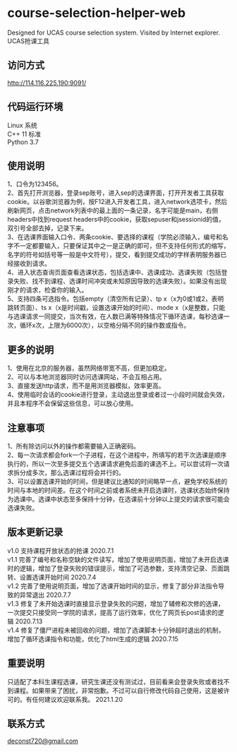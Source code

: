 # course-selection-helper-web
Designed for UCAS course selection system. Visited by Internet explorer.  UCAS抢课工具

## 访问方式
http://114.116.225.190:9091/

## 代码运行环境
Linux 系统  
C++ 11 标准  
Python 3.7

## 使用说明
1、口令为123456。  
2、首先打开浏览器，登录sep账号，进入sep的选课界面，打开开发者工具获取cookie。以谷歌浏览器为例，按F12进入开发者工具，进入network选项卡，然后刷新网页，点击network列表中的最上面的一条记录，名字可能是main，右侧headers中找到request headers中的cookie，获取sepuser和jsessionid的值，双引号全部去掉，记录下来。  
3、在选课界面输入口令、两条cookie、要选择的课程（学院必须输入，编号和名字不一定都要输入，只要保证其中之一是正确的即可，但不支持任何形式的缩写，名字的符号如括号等一般是中文符号），提交，看到提交成功的字样表明服务器已经接收到请求。  
4、进入状态查询页面查看选课状态，包括选课中、选课成功、选课失败（包括登录失败、找不到课程、选课时间冲突或未知原因导致的选课失败）。如果没有出现刚才的请求，检查你的输入。  
5、支持四条可选指令。包括empty（清空所有记录）、tp x（x为0或1或2，表明跳转页面）、ts x（x是时间戳，设置选课开始的时间）、mode x（x是整数，只能与选课请求一同提交，当次有效，在人数已满等特殊情况下循环选课，每秒选课一次，循环x次，上限为6000次），以空格分隔不同的操作数或指令。

## 更多的说明
1、使用在北京的服务器，虽然网络带宽不高，但更加稳定。  
2、可以与本地浏览器同时访问选课网站，不会互相占用。  
3、直接发送http请求，而不是用浏览器模拟，效率更高。  
4、使用临时会话的cookie进行登录，主动退出登录或者过一小段时间就会失效，并且本程序不会保留这些信息，可以放心使用。  

## 注意事项
1、所有除访问以外的操作都需要输入正确密码。  
2、每一次请求都会fork一个子进程，在这个进程中，所填写的若干次选课是顺序执行的，所以一次至多提交五个选课请求避免后面的课选不上。可以尝试将一次请求拆分成多次，那么选课过程将会并行的。  
3、可以设置选课开始的时间，但是建议比通知的时间略早一点，避免学校系统的时间与本地的时间差。在这个时间之前或者系统未开启选课时，选课状态始终保持为选课中。选课中状态至多保持十分钟，在选课前十分钟以上提交的请求很可能会选课失败。  

## 版本更新记录
v1.0 支持课程开放状态的抢课 2020.7.1  
v1.1 完善了编号和名称空缺的文件读写，增加了使用说明页面，增加了未开启选课时的逻辑，增加了登录失败的错误提示，增加了可选参数，支持清空记录、页面跳转、设置选课开始时间 2020.7.4  
v1.2 完善了使用说明页面，增加了选课开始时间的显示，修复了部分非法指令导致的异常退出  2020.7.7  
v1.3 修复了未开始选课时直接显示登录失败的问题，增加了辅修和次修的选课，一次提交只接受同一学院的请求，提高了运行效率，优化了网页长post请求的逻辑 2020.7.13  
v1.4 修复了僵尸进程未被回收的问题，增加了选课脚本十分钟超时退出的机制，增加了循环选课指令和功能，优化了html生成的逻辑 2020.7.15

## 重要说明
只适配了本科生课程选课，研究生课还没有测试过，目前看来会登录失败或者找不到课程。如果带来了困扰，非常抱歉。不过可以自行修改代码自己使用，这是被许可的。有任何建议欢迎联系我。 2021.1.20  

## 联系方式
deconst720@gmail.com
